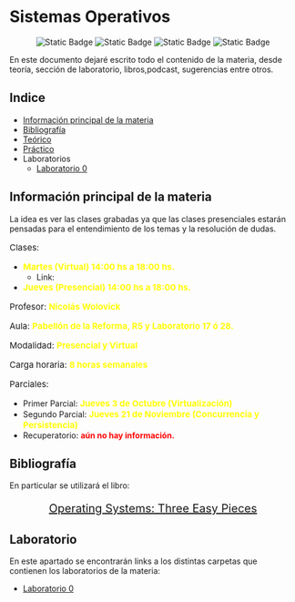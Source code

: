 # Sistemas Operativos

<p align="center"><img alt="Static Badge" src="https://img.shields.io/badge/LIVE-27ae60?style=for-the-badge">
<img alt="Static Badge" src="https://img.shields.io/badge/PRETTY-%238e44ad?style=for-the-badge">
<img alt="Static Badge" src="https://img.shields.io/badge/Long%20-%20%23C70039%20?style=for-the-badge">
<img alt="Static Badge" src="https://img.shields.io/badge/%23WOLO%20-%20%23F39C12?style=for-the-badge">
</p>

En este documento dejaré escrito todo el contenido de la materia, desde teoría, sección de laboratorio, libros,podcast, sugerencias entre otros.

## Indice
* [Información principal de la materia](#información-principal-de-la-materia)
* [Bibliografía](#bibliografía)
* [Teórico](#Teórico.md)
* [Práctico](#practico)
* Laboratorios
    * [Laboratorio 0](Laboratorio/Laboratorio%200/README.md)

## Información principal de la materia

La idea es ver las clases grabadas ya que las clases presenciales estarán pensadas para el entendimiento de los temas y la resolución de dudas.

<p align="left" style="font-size:15px;">Clases: 
    <ul>
        <li><strong style="font-size:15px; color: yellow;">
            Martes (Virtual) 14:00 hs a 18:00 hs.</strong>
            <ul><li>Link: </li></ul>
        </li>
        <li><strong style="font-size:15px; color: yellow;">
            Jueves (Presencial) 14:00 hs a 18:00 hs.</strong>
        </li>
    </ul>
</p>

<p align="left" style="font-size:15px;">Profesor: <strong style="font-size:15px; color:yellow;">Nicolás Wolovick</strong></p>

<p align="left" style="font-size:15px;">Aula: <strong style="font-size:15px; color:yellow;">Pabellón de la Reforma, R5 y Laboratorio 17 ó 28.</strong></p>

<p align="left" style="font-size:15px;">Modalidad: <strong style="font-size:15px; color:yellow;">Presencial y Virtual</strong></p>

<p align="left" style="font-size:15px;">Carga horaria: <strong style="font-size:15px; color:yellow;">8 horas semanales</strong></p>

<p align="left" style="font-size:15px;">Parciales:<ul>
        <li>Primer Parcial: <strong style="font-size:15px; color:yellow;">Jueves 3 de Octubre (Virtualización)</strong></li>
        <li>Segundo Parcial: <strong style="font-size:15px; color:yellow;">Jueves 21 de Noviembre (Concurrencia y Persistencia)</strong></li>
        <li>Recuperatorio: <strong style="color:red;">aún no hay información.</strong> </li>
        </ul>
</p>

## Bibliografía
En particular se utilizará el libro:

<p align="center" style="font-size:20px"><a href="https://pages.cs.wisc.edu/~remzi/OSTEP/" target="_blank">
    Operating Systems: Three Easy Pieces</a>
</p>


## Laboratorio
En este apartado se encontrarán links a los distintas carpetas que contienen los laboratorios de la materia:

- [Laboratorio 0](Laboratorio/Laboratorio%200/README.md)